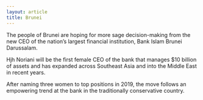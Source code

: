 ```yaml
---
layout: article
title: Brunei
---
```

The people of Brunei are hoping for more sage decision-making from the new CEO of the nation’s largest financial institution, Bank Islam Brunei Darussalam.

Hjh Noriani will be the first female CEO of the bank that manages $10 billion of assets and has expanded across Southeast Asia and into the Middle East in recent years.

After naming three women to top positions in 2019, the move follows an empowering trend at the bank in the traditionally conservative country.